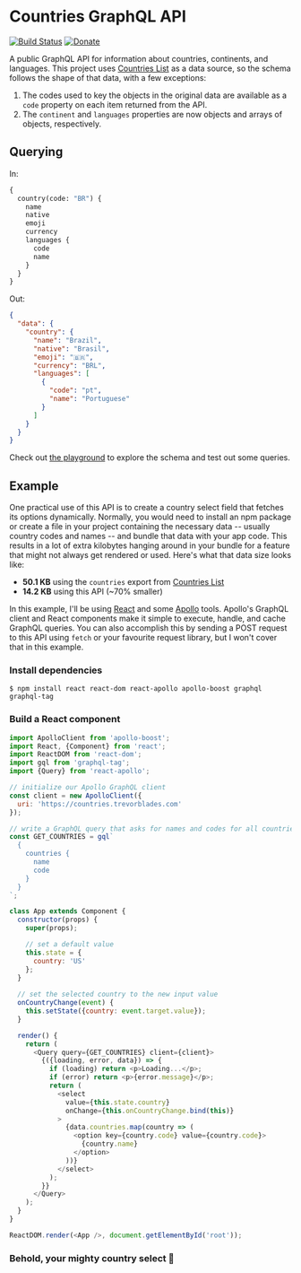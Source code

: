 # Countries GraphQL API

[![Build Status](https://travis-ci.com/trevorblades/countries.svg?branch=master)](https://travis-ci.com/trevorblades/countries)
[![Donate](https://img.shields.io/beerpay/trevorblades/countries.svg)](https://beerpay.io/trevorblades/countries)


A public GraphQL API for information about countries, continents, and languages. This project uses [Countries List](https://annexare.github.io/Countries/) as a data source, so the schema follows the shape of that data, with a few exceptions:

1. The codes used to key the objects in the original data are available as a `code` property on each item returned from the API.
2. The `continent` and `languages` properties are now objects and arrays of objects, respectively.

## Querying

In:

```graphql
{
  country(code: "BR") {
    name
    native
    emoji
    currency
    languages {
      code
      name
    }
  }
}
```

Out:

```json
{
  "data": {
    "country": {
      "name": "Brazil",
      "native": "Brasil",
      "emoji": "🇧🇷",
      "currency": "BRL",
      "languages": [
        {
          "code": "pt",
          "name": "Portuguese"
        }
      ]
    }
  }
}
```

Check out [the playground](https://countries.trevorblades.com) to explore the schema and test out some queries.

## Example

One practical use of this API is to create a country select field that fetches its options dynamically. Normally, you would need to install an npm package or create a file in your project containing the necessary data -- usually country codes and names -- and bundle that data with your app code. This results in a lot of extra kilobytes hanging around in your bundle for a feature that might not always get rendered or used. Here's what that data size looks like:

- **50.1 KB** using the `countries` export from [Countries List](https://annexare.github.io/Countries/)
- **14.2 KB** using this API (~70% smaller)

In this example, I'll be using [React](https://reactjs.org/) and some [Apollo](https://apollographql.com) tools. Apollo's GraphQL client and React components make it simple to execute, handle, and cache GraphQL queries. You can also accomplish this by sending a POST request to this API using `fetch` or your favourite request library, but I won't cover that in this example.

### Install dependencies

```shell
$ npm install react react-dom react-apollo apollo-boost graphql graphql-tag
```

### Build a React component

```js
import ApolloClient from 'apollo-boost';
import React, {Component} from 'react';
import ReactDOM from 'react-dom';
import gql from 'graphql-tag';
import {Query} from 'react-apollo';

// initialize our Apollo GraphQL client
const client = new ApolloClient({
  uri: 'https://countries.trevorblades.com'
});

// write a GraphQL query that asks for names and codes for all countries
const GET_COUNTRIES = gql`
  {
    countries {
      name
      code
    }
  }
`;

class App extends Component {
  constructor(props) {
    super(props);

    // set a default value
    this.state = {
      country: 'US'
    };
  }
  
  // set the selected country to the new input value
  onCountryChange(event) {
    this.setState({country: event.target.value});
  }

  render() {
    return (
      <Query query={GET_COUNTRIES} client={client}>
        {({loading, error, data}) => {
          if (loading) return <p>Loading...</p>;
          if (error) return <p>{error.message}</p>;
          return (
            <select
              value={this.state.country}
              onChange={this.onCountryChange.bind(this)}
            >
              {data.countries.map(country => (
                <option key={country.code} value={country.code}>
                  {country.name}
                </option>
              ))}
            </select>
          );
        }}
      </Query>
    );
  }
}

ReactDOM.render(<App />, document.getElementById('root'));
```

### Behold, your mighty country select 🎉
